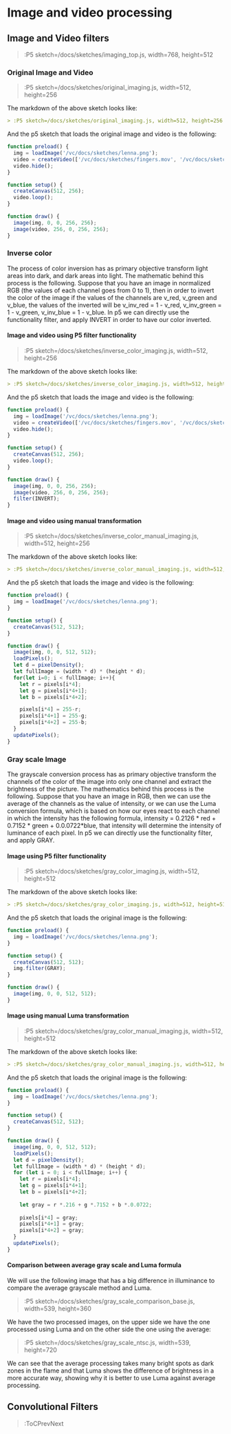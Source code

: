 # Image and video processing

## Image and Video filters

> :P5 sketch=/docs/sketches/imaging_top.js, width=768, height=512

### Original Image and Video


> :P5 sketch=/docs/sketches/original_imaging.js, width=512, height=256

The markdown of the above sketch looks like:

```md
> :P5 sketch=/docs/sketches/original_imaging.js, width=512, height=256
```

And the p5 sketch that loads the original image and video is the following:


```js | original_imaging.js
function preload() {
  img = loadImage('/vc/docs/sketches/lenna.png');
  video = createVideo(['/vc/docs/sketches/fingers.mov', '/vc/docs/sketches/fingers.webm']);
  video.hide();
}

function setup() {
  createCanvas(512, 256);
  video.loop();
}

function draw() {
  image(img, 0, 0, 256, 256);
  image(video, 256, 0, 256, 256);
}


```

### Inverse color

The process of color inversion has as primary objective transform light areas into dark, and dark areas into light. The mathematic behind this process is the following. Suppose that you have an image in normalized RGB (the values of each channel goes from 0 to 1), then in order to invert the color of the image if the values of the channels are v_red, v_green and v_blue, the values of the inverted will be v_inv_red = 1 - v_red, v_inv_green = 1 - v_green, v_inv_blue = 1 - v_blue. In p5 we can directly use the functionality filter, and apply INVERT in order to have our color inverted.


#### Image and video using P5 filter functionality


> :P5 sketch=/docs/sketches/inverse_color_imaging.js, width=512, height=256

The markdown of the above sketch looks like:

```md
> :P5 sketch=/docs/sketches/inverse_color_imaging.js, width=512, height=256
```

And the p5 sketch that loads the image and video is the following:


```js | inverse_color_imaging.js
function preload() {
  img = loadImage('/vc/docs/sketches/lenna.png');
  video = createVideo(['/vc/docs/sketches/fingers.mov', '/vc/docs/sketches/fingers.webm']);
  video.hide();
}

function setup() {
  createCanvas(512, 256);
  video.loop();
}

function draw() {
  image(img, 0, 0, 256, 256);
  image(video, 256, 0, 256, 256);
  filter(INVERT);
}
```
#### Image and video using manual transformation

> :P5 sketch=/docs/sketches/inverse_color_manual_imaging.js, width=512, height=256


The markdown of the above sketch looks like:

```md
> :P5 sketch=/docs/sketches/inverse_color_manual_imaging.js, width=512, height=256
```

And the p5 sketch that loads the image and video is the following:


```js | inverse_color_manual_imaging.js
function preload() {
  img = loadImage('/vc/docs/sketches/lenna.png');
}

function setup() {
  createCanvas(512, 512);
}

function draw() {
  image(img, 0, 0, 512, 512);
  loadPixels();
  let d = pixelDensity();
  let fullImage = (width * d) * (height * d);
  for(let i=0; i < fullImage; i++){
    let r = pixels[i*4];
    let g = pixels[i*4+1];
    let b = pixels[i*4+2];

    pixels[i*4] = 255-r;
    pixels[i*4+1] = 255-g;
    pixels[i*4+2] = 255-b;
  }
  updatePixels();
}
```


### Gray scale Image

The grayscale conversion process has as primary objective transform the channels of the color of the image into only one channel and extract the brightness of the picture. The mathematics behind this process is the following. Suppose that you have an image in RGB, then we can use the average of the channels as the value of intensity, or we can use the Luma conversion formula, which is based on how our eyes react to each channel in which the intensity has the following formula, intensity = 0.2126 * red + 0.7152 * green + 0.0.0722*blue, that intensity will determine the intensity of luminance of each pixel. In p5 we can directly use the functionality filter, and apply GRAY.

#### Image using P5 filter functionality

> :P5 sketch=/docs/sketches/gray_color_imaging.js, width=512, height=512

The markdown of the above sketch looks like:

```md
> :P5 sketch=/docs/sketches/gray_color_imaging.js, width=512, height=512
```

And the p5 sketch that loads the original image is the following:


```js | gray_color_imaging.js
function preload() {
  img = loadImage('/vc/docs/sketches/lenna.png');
}

function setup() {
  createCanvas(512, 512);
  img.filter(GRAY);
}

function draw() {
  image(img, 0, 0, 512, 512);
}

```

#### Image using manual Luma transformation

> :P5 sketch=/docs/sketches/gray_color_manual_imaging.js, width=512, height=512

The markdown of the above sketch looks like:

```md
> :P5 sketch=/docs/sketches/gray_color_manual_imaging.js, width=512, height=512
```

And the p5 sketch that loads the original image is the following:


```js | gray_color_manual_imaging.js
function preload() {
  img = loadImage('/vc/docs/sketches/lenna.png');
}

function setup() {
  createCanvas(512, 512);
}

function draw() {
  image(img, 0, 0, 512, 512);
  loadPixels();
  let d = pixelDensity();
  let fullImage = (width * d) * (height * d);
  for (let i = 0; i < fullImage; i++) {
    let r = pixels[i*4];
    let g = pixels[i*4+1];
    let b = pixels[i*4+2];
    
    let gray = r *.216 + g *.7152 + b *.0.0722;
    
    pixels[i*4] = gray;
    pixels[i*4+1] = gray;
    pixels[i*4+2] = gray;
  }
  updatePixels();
}
```

#### Comparison between average gray scale and Luma formula

We will use the following image that has a big difference in illuminance to compare the average grayscale method and Luma.

> :P5 sketch=/docs/sketches/gray_scale_comparison_base.js, width=539, height=360

We have the two processed images, on the upper side we have the one processed using Luma and on the other side the one using the average:

> :P5 sketch=/docs/sketches/gray_scale_ntsc.js, width=539, height=720

We can see that the average processing takes many bright spots as dark zones in the flame and that Luma shows the difference of brightness in a more accurate way, showing why it is better to use Luma against average processing.

## Convolutional Filters


> :ToCPrevNext